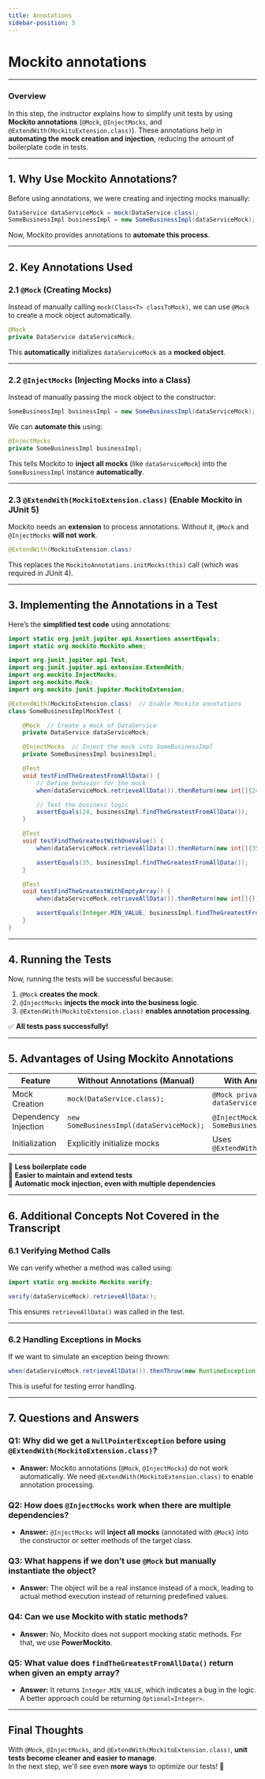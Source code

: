 ```yaml
---
title: Annotations
sidebar-position: 5
---
```


# Mockito annotations

---

### **Overview**

In this step, the instructor explains how to simplify unit tests by using
**Mockito annotations** (`@Mock`, `@InjectMocks`, and
`@ExtendWith(MockitoExtension.class)`). These annotations help in **automating
the mock creation and injection**, reducing the amount of boilerplate code in
tests.

---

## **1. Why Use Mockito Annotations?**

Before using annotations, we were creating and injecting mocks manually:

```java
DataService dataServiceMock = mock(DataService.class);
SomeBusinessImpl businessImpl = new SomeBusinessImpl(dataServiceMock);
```

Now, Mockito provides annotations to **automate this process**.

---

## **2. Key Annotations Used**

### **2.1 `@Mock` (Creating Mocks)**

Instead of manually calling `mock(Class<T> classToMock)`, we can use `@Mock` to
create a mock object automatically.

```java
@Mock
private DataService dataServiceMock;
```

This **automatically** initializes `dataServiceMock` as a **mocked object**.

---

### **2.2 `@InjectMocks` (Injecting Mocks into a Class)**

Instead of manually passing the mock object to the constructor:

```java
SomeBusinessImpl businessImpl = new SomeBusinessImpl(dataServiceMock);
```

We can **automate this** using:

```java
@InjectMocks
private SomeBusinessImpl businessImpl;
```

This tells Mockito to **inject all mocks** (like `dataServiceMock`) into the
`SomeBusinessImpl` instance **automatically**.

---

### **2.3 `@ExtendWith(MockitoExtension.class)` (Enable Mockito in JUnit 5)**

Mockito needs an **extension** to process annotations. Without it, `@Mock` and
`@InjectMocks` **will not work**.

```java
@ExtendWith(MockitoExtension.class)
```

This replaces the `MockitoAnnotations.initMocks(this)` call (which was required
in JUnit 4).

---

## **3. Implementing the Annotations in a Test**

Here’s the **simplified test code** using annotations:

```java
import static org.junit.jupiter.api.Assertions.assertEquals;
import static org.mockito.Mockito.when;

import org.junit.jupiter.api.Test;
import org.junit.jupiter.api.extension.ExtendWith;
import org.mockito.InjectMocks;
import org.mockito.Mock;
import org.mockito.junit.jupiter.MockitoExtension;

@ExtendWith(MockitoExtension.class)  // Enable Mockito annotations
class SomeBusinessImplMockTest {

    @Mock  // Create a mock of DataService
    private DataService dataServiceMock;

    @InjectMocks  // Inject the mock into SomeBusinessImpl
    private SomeBusinessImpl businessImpl;

    @Test
    void testFindTheGreatestFromAllData() {
        // Define behavior for the mock
        when(dataServiceMock.retrieveAllData()).thenReturn(new int[]{24, 6, 15});

        // Test the business logic
        assertEquals(24, businessImpl.findTheGreatestFromAllData());
    }

    @Test
    void testFindTheGreatestWithOneValue() {
        when(dataServiceMock.retrieveAllData()).thenReturn(new int[]{35});

        assertEquals(35, businessImpl.findTheGreatestFromAllData());
    }

    @Test
    void testFindTheGreatestWithEmptyArray() {
        when(dataServiceMock.retrieveAllData()).thenReturn(new int[]{});

        assertEquals(Integer.MIN_VALUE, businessImpl.findTheGreatestFromAllData());
    }
}
```

---

## **4. Running the Tests**

Now, running the tests will be successful because:

1. `@Mock` **creates the mock**.
2. `@InjectMocks` **injects the mock into the business logic**.
3. `@ExtendWith(MockitoExtension.class)` **enables annotation processing**.

✅ **All tests pass successfully!**

---

## **5. Advantages of Using Mockito Annotations**

| Feature              | Without Annotations (Manual)             | With Annotations (Automated)                          |
| -------------------- | ---------------------------------------- | ----------------------------------------------------- |
| Mock Creation        | `mock(DataService.class);`               | `@Mock private DataService dataServiceMock;`          |
| Dependency Injection | `new SomeBusinessImpl(dataServiceMock);` | `@InjectMocks private SomeBusinessImpl businessImpl;` |
| Initialization       | Explicitly initialize mocks              | Uses `@ExtendWith(MockitoExtension.class)`            |

🔹 **Less boilerplate code**  
🔹 **Easier to maintain and extend tests**  
🔹 **Automatic mock injection, even with multiple dependencies**

---

## **6. Additional Concepts Not Covered in the Transcript**

### **6.1 Verifying Method Calls**

We can verify whether a method was called using:

```java
import static org.mockito.Mockito.verify;

verify(dataServiceMock).retrieveAllData();
```

This ensures `retrieveAllData()` was called in the test.

---

### **6.2 Handling Exceptions in Mocks**

If we want to simulate an exception being thrown:

```java
when(dataServiceMock.retrieveAllData()).thenThrow(new RuntimeException("Service error"));
```

This is useful for testing error handling.

---

## **7. Questions and Answers**

### **Q1: Why did we get a `NullPointerException` before using `@ExtendWith(MockitoExtension.class)`?**

- **Answer:** Mockito annotations (`@Mock`, `@InjectMocks`) do not work
  automatically. We need `@ExtendWith(MockitoExtension.class)` to enable
  annotation processing.

### **Q2: How does `@InjectMocks` work when there are multiple dependencies?**

- **Answer:** `@InjectMocks` will **inject all mocks** (annotated with `@Mock`)
  into the constructor or setter methods of the target class.

### **Q3: What happens if we don’t use `@Mock` but manually instantiate the object?**

- **Answer:** The object will be a real instance instead of a mock, leading to
  actual method execution instead of returning predefined values.

### **Q4: Can we use Mockito with static methods?**

- **Answer:** No, Mockito does not support mocking static methods. For that, we
  use **PowerMockito**.

### **Q5: What value does `findTheGreatestFromAllData()` return when given an empty array?**

- **Answer:** It returns `Integer.MIN_VALUE`, which indicates a bug in the
  logic. A better approach could be returning `Optional<Integer>`.

---

## **Final Thoughts**

With `@Mock`, `@InjectMocks`, and `@ExtendWith(MockitoExtension.class)`, **unit
tests become cleaner and easier to manage**.  
In the next step, we'll see even **more ways** to optimize our tests! 🚀
